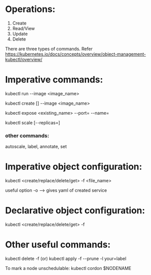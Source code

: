 # Operations:
1. Create
2. Read/View
3. Update
4. Delete

There are three types of commands. Refer https://kubernetes.io/docs/concepts/overview/object-management-kubectl/overview/

# Imperative commands:

kubectl run <name> --image <image_name>

kubectl create <type> [<subtype>] <name> --image <image_name>

kubectl expose <type> <existing_name> --port=<port> --name=<name>

kubectl scale <type> <name> [--replicas=<number>]

### other commands:
autoscale, label, annotate, set

# Imperative object configuration:

kubectl <create/replace/delete/get> -f <file_name>

useful option -o <yaml> --> gives yaml of created service

# Declarative object configuration:

kubectl <create/replace/delete/get> -f <directory>

# Other useful commands:

kubectl delete -f <filename> (or) kubectl apply -f <directory/> --prune -l your=label

To mark a node unschedulable:
kubectl cordon $NODENAME

